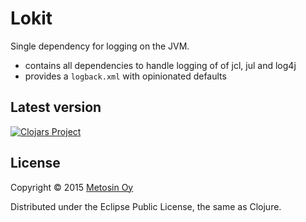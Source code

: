 # Lokit

Single dependency for logging on the JVM.

* contains all dependencies to handle logging of of jcl, jul and log4j
* provides a `logback.xml` with opinionated defaults

## Latest version

[![Clojars Project](http://clojars.org/metosin/lokit/latest-version.svg)](http://clojars.org/metosin/lokit)

## License

Copyright © 2015 [Metosin Oy](http://www.metosin.fi)

Distributed under the Eclipse Public License, the same as Clojure.
